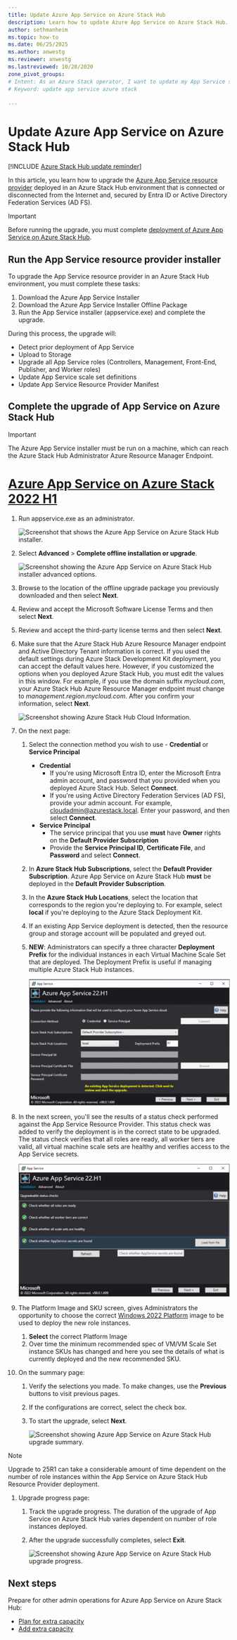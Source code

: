```yaml
---
title: Update Azure App Service on Azure Stack Hub 
description: Learn how to update Azure App Service on Azure Stack Hub.
author: sethmanheim
ms.topic: how-to
ms.date: 06/25/2025
ms.author: anwestg
ms.reviewer: anwestg
ms.lastreviewed: 10/28/2020
zone_pivot_groups: 
# Intent: As an Azure Stack operator, I want to update my App Service so I'm up to date.
# Keyword: update app service azure stack

---
```


# Update Azure App Service on Azure Stack Hub

[!INCLUDE [Azure Stack Hub update reminder](../includes/app-service-hub-update-banner.md)]

In this article, you learn how to upgrade the [Azure App Service resource provider](azure-stack-app-service-overview.md) deployed in an Azure Stack Hub environment that is connected or disconnected from the Internet and, secured by Entra ID or Active Directory Federation Services (AD FS).

> [!IMPORTANT]
> Before running the upgrade, you must complete [deployment of Azure App Service on Azure Stack Hub](./azure-stack-app-service-deploy.md). 

## Run the App Service resource provider installer

To upgrade the App Service resource provider in an Azure Stack Hub environment, you must complete these tasks:

1. Download the Azure App Service Installer
2. Download the Azure App Service Installer Offline Package
3. Run the App Service installer (appservice.exe) and complete the upgrade.

During this process, the upgrade will:

* Detect prior deployment of App Service
* Upload to Storage
* Upgrade all App Service roles (Controllers, Management, Front-End, Publisher, and Worker roles)
* Update App Service scale set definitions
* Update App Service Resource Provider Manifest

## Complete the upgrade of App Service on Azure Stack Hub

> [!IMPORTANT]
> The Azure App Service installer must be run on a machine, which can reach the Azure Stack Hub Administrator Azure Resource Manager Endpoint.

# [Azure App Service on Azure Stack 2022 H1](#tab/22h1)

1. Run appservice.exe as an administrator.

    ![Screenshot that shows the Azure App Service on Azure Stack Hub installer.][6]

1. Select **Advanced** > **Complete offline installation or upgrade**.

    ![Screenshot showing the Azure App Service on Azure Stack Hub installer advanced options.][7]

1. Browse to the location of the offline upgrade package you previously downloaded and then select **Next**.

1. Review and accept the Microsoft Software License Terms and then select **Next**.

1. Review and accept the third-party license terms and then select **Next**.

1. Make sure that the Azure Stack Hub Azure Resource Manager endpoint and Active Directory Tenant information is correct. If you used the default settings during Azure Stack Development Kit deployment, you can accept the default values here. However, if you customized the options when you deployed Azure Stack Hub, you must edit the values in this window. For example, if you use the domain suffix *mycloud.com*, your Azure Stack Hub Azure Resource Manager endpoint must change to *management.region.mycloud.com*. After you confirm your information, select **Next**.

    ![Screenshot showing Azure Stack Hub Cloud Information.][2]

1. On the next page:

   1. Select the connection method you wish to use - **Credential** or **Service Principal**
        - **Credential**
            - If you're using Microsoft Entra ID, enter the Microsoft Entra admin account, and password that you provided when you deployed Azure Stack Hub. Select **Connect**.
            - If you're using Active Directory Federation Services (AD FS), provide your admin account. For example, cloudadmin@azurestack.local. Enter your password, and then select **Connect**.
        - **Service Principal**
            - The service principal that you use **must** have **Owner** rights on the **Default Provider Subscription**
            - Provide the **Service Principal ID**, **Certificate File**, and **Password** and select **Connect**.

   1. In **Azure Stack Hub Subscriptions**, select the **Default Provider Subscription**. Azure App Service on Azure Stack Hub **must** be deployed in the **Default Provider Subscription**.

   1. In the **Azure Stack Hub Locations**, select the location that corresponds to the region you're deploying to. For example, select **local** if you're deploying to the Azure Stack Deployment Kit.

   1. If an existing App Service deployment is detected, then the resource group and storage account will be populated and greyed out.

   1. **NEW**: Administrators can specify a three character **Deployment Prefix** for the individual instances in each Virtual Machine Scale Set that are deployed. The Deployment Prefix is useful if managing multiple Azure Stack Hub instances.

      ![Screenshot showing Azure App Service on Azure Stack Hub installation detected.][9]

1. In the next screen, you'll see the results of a status check performed against the App Service Resource Provider. This status check was added to verify the deployment is in the correct state to be upgraded. The status check verifies that all roles are ready, all worker tiers are valid, all virtual machine scale sets are healthy and verifies access to the App Service secrets.

    ![Screenshot showing Azure App Service on Azure Stack Hub pre-upgrade status check.][10]

1. The Platform Image and SKU screen, gives Administrators the opportunity to choose the correct [Windows 2022 Platform](azure-stack-app-service-before-you-get-started.md#download-items-from-the-azure-marketplace) image to be used to deploy the new role instances.
    1. **Select** the correct Platform Image
    1. Over time the minimum recommended spec of VM/VM Scale Set instance SKUs has changed and here you see the details of what is currently deployed and the new recommended SKU.

1. On the summary page:
   1. Verify the selections you made. To make changes, use the **Previous** buttons to visit previous pages.
   1. If the configurations are correct, select the check box.
   1. To start the upgrade, select **Next**.

       ![Screenshot showing Azure App Service on Azure Stack Hub upgrade summary.][4]

> [!NOTE]
> Upgrade to 25R1 can take a considerable amount of time dependent on the number of role instances within the App Service on Azure Stack Hub Resource Provider deployment.
>

1. Upgrade progress page:
    1. Track the upgrade progress. The duration of the upgrade of App Service on Azure Stack Hub varies dependent on number of role instances deployed.
    1. After the upgrade successfully completes, select **Exit**.

        ![Screenshot showing Azure App Service on Azure Stack Hub upgrade progress.][5]

## Next steps

Prepare for other admin operations for Azure App Service on Azure Stack Hub:

* [Plan for extra capacity](azure-stack-app-service-capacity-planning.md)
* [Add extra capacity](azure-stack-app-service-add-worker-roles.md)

<!--Image references-->
[1]: ./media/azure-stack-app-service-update/app-service-installer.png
[2]: ./media/azure-stack-app-service-update/app-service-azure-stack-arm-endpoints.png
[3]: ./media/azure-stack-app-service-update/app-service-azure-stack-subscription-information.png
[4]: ./media/azure-stack-app-service-update/app-service-azure-stack-deployment-summary.png
[5]: ./media/azure-stack-app-service-update/app-service-upgrade-summary-complete.png

[6]: ./media/azure-stack-app-service-update/app-service-installer-exe.png
[7]: ./media/azure-stack-app-service-update/app-service-exe-advanced-create-package.png
[8]: ./media/azure-stack-app-service-update/app-service-exe-advanced-complete-offline.png
[9]: ./media/azure-stack-app-service-update/azure-app-service-22h1-upgrade-connection-details.png
[10]: ./media/azure-stack-app-service-update/azure-app-service-22h1-upgrade-farm-status-check.png
